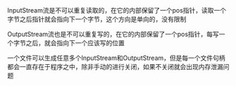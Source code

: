InputStream流是不可以重复读取的，在它的内部保留了一个pos指针，读取一个字节之后指针就会指向下一个字节，这个方向是单向的，没有限制

OutputStream流也是不可以重复写的，在它的内部保留了一个pos指针，每写一个字节之后，就会指向下一个应该写的位置



一个文件可以生成任意多个InputStream和OutputStream，但是每一个文件句柄都会一直存在于程序之中，除非手动的进行关闭，如果不关闭就会出现内存泄漏问题